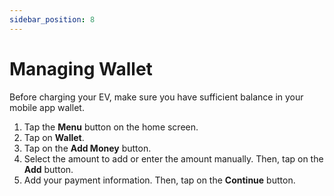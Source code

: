 ```yaml
---
sidebar_position: 8
---
```

# Managing Wallet

Before charging your EV, make sure you have sufficient balance in your mobile app wallet.
1. Tap the **Menu** button on the home screen.
2. Tap on **Wallet**.
3. Tap on the **Add Money** button.
4. Select the amount to add or enter the amount manually. Then, tap on the **Add** button.
5. Add your payment information. Then, tap on the **Continue** button.